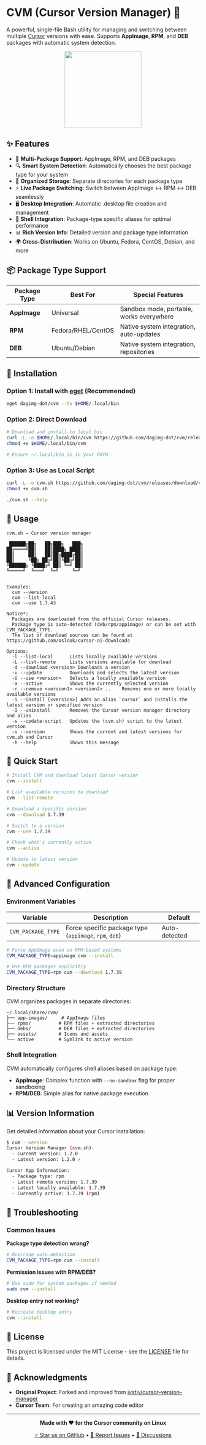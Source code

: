 # CVM (Cursor Version Manager) 🚀

A powerful, single-file Bash utility for managing and switching between multiple [Cursor](https://www.cursor.com/) versions with ease. Supports **AppImage**, **RPM**, and **DEB** packages with automatic system detection.

<div align="center">
  <img src="assets/cursor.png" width="200" height="200">
</div>

## ✨ Features

- 🔄 **Multi-Package Support**: AppImage, RPM, and DEB packages
- 🔍 **Smart System Detection**: Automatically chooses the best package type for your system
- 📁 **Organized Storage**: Separate directories for each package type
- ⚡ **Live Package Switching**: Switch between AppImage ↔ RPM ↔ DEB seamlessly
- 🖥️ **Desktop Integration**: Automatic .desktop file creation and management
- 🐚 **Shell Integration**: Package-type specific aliases for optimal performance
- 📊 **Rich Version Info**: Detailed version and package type information
- 🌍 **Cross-Distribution**: Works on Ubuntu, Fedora, CentOS, Debian, and more

## 📦 Package Type Support

| Package Type | Best For           | Special Features                         |
| ------------ | ------------------ | ---------------------------------------- |
| **AppImage** | Universal          | Sandbox mode, portable, works everywhere |
| **RPM**      | Fedora/RHEL/CentOS | Native system integration, auto-updates  |
| **DEB**      | Ubuntu/Debian      | Native system integration, repositories  |

## 🚀 Installation

### Option 1: Install with [eget](https://github.com/zyedidia/eget) (Recommended)

```bash
eget dagimg-dot/cvm --to $HOME/.local/bin
```

### Option 2: Direct Download

```bash
# Download and install to local bin
curl -L -o $HOME/.local/bin/cvm https://github.com/dagimg-dot/cvm/releases/download/v1.2.2/cvm.sh
chmod +x $HOME/.local/bin/cvm

# Ensure ~/.local/bin is in your PATH
```

### Option 3: Use as Local Script

```bash
curl -L -o cvm.sh https://github.com/dagimg-dot/cvm/releases/download/v1.2.2/cvm.sh
chmod +x cvm.sh

./cvm.sh --help
```

## 📖 Usage

```
cvm.sh — Cursor version manager

 ██████╗██╗   ██╗███╗   ███╗
██╔════╝██║   ██║████╗ ████║
██║     ██║   ██║██╔████╔██║
██║     ╚██╗ ██╔╝██║╚██╔╝██║
╚██████╗ ╚████╔╝ ██║ ╚═╝ ██║
╚═════╝  ╚═══╝  ╚═╝     ╚═╝


Examples:
  cvm --version
  cvm --list-local
  cvm --use 1.7.43

Notice*:
  Packages are downloaded from the official Cursor releases.
  Package type is auto-detected (deb/rpm/appimage) or can be set with CVM_PACKAGE_TYPE.
  The list of download sources can be found at https://github.com/oslook/cursor-ai-downloads

Options:
  -l --list-local      Lists locally available versions
  -L --list-remote     Lists versions available for download
  -d --download <version> Downloads a version
  -u --update          Downloads and selects the latest version
  -U --use <version>   Selects a locally available version
  -a --active          Shows the currently selected version
  -r --remove <version1> <version2> ...   Removes one or more locally available versions
  -i --install [<version>] Adds an alias `cursor` and installs the latest version or specified version
  -I --uninstall       Removes the Cursor version manager directory and alias
  -s --update-script   Updates the (cvm.sh) script to the latest version
  -v --version         Shows the current and latest versions for cvm.sh and Cursor
  -h --help            Shows this message
```

## 🎯 Quick Start

```bash
# Install CVM and download latest Cursor version
cvm --install

# List available versions to download
cvm --list-remote

# Download a specific version
cvm --download 1.7.39

# Switch to a version
cvm --use 1.7.39

# Check what's currently active
cvm --active

# Update to latest version
cvm --update
```

## 🔧 Advanced Configuration

### Environment Variables

| Variable           | Description                                            | Default       |
| ------------------ | ------------------------------------------------------ | ------------- |
| `CVM_PACKAGE_TYPE` | Force specific package type (`appimage`, `rpm`, `deb`) | Auto-detected |

```bash
# Force AppImage even on RPM-based systems
CVM_PACKAGE_TYPE=appimage cvm --install

# Use RPM packages explicitly
CVM_PACKAGE_TYPE=rpm cvm --download 1.7.39
```

### Directory Structure

CVM organizes packages in separate directories:

```
~/.local/share/cvm/
├── app-images/     # AppImage files
├── rpms/          # RPM files + extracted directories
├── debs/          # DEB files + extracted directories
├── assets/        # Icons and assets
└── active         # Symlink to active version
```

### Shell Integration

CVM automatically configures shell aliases based on package type:

- **AppImage**: Complex function with `--no-sandbox` flag for proper sandboxing
- **RPM/DEB**: Simple alias for native package execution

## 📊 Version Information

Get detailed information about your Cursor installation:

```bash
$ cvm --version
Cursor Version Manager (cvm.sh):
  - Current version: 1.2.0
  - Latest version: 1.2.0 ✓

Cursor App Information:
  - Package type: rpm
  - Latest remote version: 1.7.39
  - Latest locally available: 1.7.39
  - Currently active: 1.7.39 (rpm)
```

## 🐛 Troubleshooting

### Common Issues

**Package type detection wrong?**
```bash
# Override auto-detection
CVM_PACKAGE_TYPE=rpm cvm --install
```

**Permission issues with RPM/DEB?**
```bash
# Use sudo for system packages if needed
sudo cvm --install
```

**Desktop entry not working?**
```bash
# Recreate desktop entry
cvm --install
```

## 📄 License

This project is licensed under the MIT License - see the [LICENSE](LICENSE) file for details.

## 🙏 Acknowledgments

- **Original Project**: Forked and improved from [ivstiv/cursor-version-manager](https://github.com/ivstiv/cursor-version-manager)
- **Cursor Team**: For creating an amazing code editor
---

<div align="center">

**Made with ❤️ for the Cursor community on Linux**

[⭐ Star us on GitHub](https://github.com/dagimg-dot/cvm) • [🐛 Report Issues](https://github.com/dagimg-dot/cvm/issues) • [💬 Discussions](https://github.com/dagimg-dot/cvm/discussions)

</div>